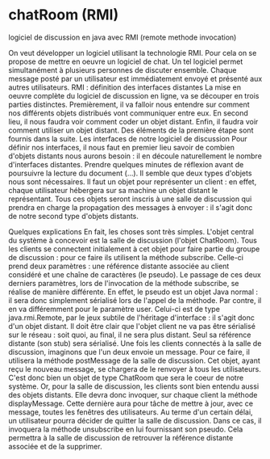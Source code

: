 # chatRoom (RMI)
logiciel de discussion en java avec RMI (remote methode invocation)

On veut développer un logiciel utilisant la technologie RMI. Pour cela on se propose de
mettre en oeuvre un logiciel de chat. Un tel logiciel permet simultanément à plusieurs
personnes de discuter ensemble. Chaque message posté par un utilisateur est immédiatement
envoyé et présenté aux autres utilisateurs.
RMI : définition des interfaces distantes
La mise en oeuvre complète du logiciel de discussion en ligne, va se découper en trois parties
distinctes. Premièrement, il va falloir nous entendre sur comment nos différents objets
distribués vont communiquer entre eux. En second lieu, il nous faudra voir comment coder un
objet distant. Enfin, il faudra voir comment utiliser un objet distant. Des éléments de la
première étape sont fournis dans la suite.
Les interfaces de notre logiciel de discussion
Pour définir nos interfaces, il nous faut en premier lieu savoir de combien d'objets distants
nous aurons besoin : il en découle naturellement le nombre d'interfaces distantes. Prendre
quelques minutes de réflexion avant de poursuivre la lecture du document (...).
Il semble que deux types d'objets nous sont nécessaires. Il faut un objet pour représenter un
client : en effet, chaque utilisateur hébergera sur sa machine un objet distant le représentant.
Tous ces objets seront inscris à une salle de discussion qui prendra en charge la propagation
des messages à envoyer : il s'agit donc de notre second type d'objets distants.

Quelques explications
En fait, les choses sont très simples. L'objet central du système à concevoir est la salle de
discussion (l'objet ChatRoom). Tous les clients se connectent initialement à cet objet pour
faire partie du groupe de discussion : pour ce faire ils utilisent la méthode subscribe. Celle-ci
prend deux paramètres : une référence distante associée au client considéré et une chaîne de
caractères (le pseudo).
Le passage de ces deux derniers paramètres, lors de l'invocation de la méthode subscribe, se
réalise de manière différente. En effet, le pseudo est un objet Java normal : il sera donc
simplement sérialisé lors de l'appel de la méthode. Par contre, il en va différemment pour le
paramètre user. Celui-ci est de type java.rmi.Remote, par le jeux subtile de l'héritage
d'interface : il s'agit donc d'un objet distant. Il doit être clair que l'objet client ne va pas être
sérialisé sur le réseau : soit quoi, au final, il ne sera plus distant. Seul sa référence distante
(son stub) sera sérialisé.
Une fois les clients connectés à la salle de discussion, imaginons que l'un deux envoie un
message. Pour ce faire, il utilisera la méthode postMessage de la salle de discussion. Cet
objet, ayant reçu le nouveau message, se chargera de le renvoyer à tous les utilisateurs. C'est
donc bien un objet de type ChatRoom que sera le coeur de notre système. Or, pour la salle de
discussion, les clients sont bien entendu aussi des objets distants. Elle devra donc invoquer,
sur chaque client la méthode displayMessage. Cette dernière aura pour tâche de mettre à jour,
avec ce message, toutes les fenêtres des utilisateurs.
Au terme d'un certain délai, un utilisateur pourra décider de quitter la salle de discussion.
Dans ce cas, il invoquera la méthode unsubscribe en lui fournissant son pseudo. Cela
permettra à la salle de discussion de retrouver la référence distante associée et de la
supprimer.
